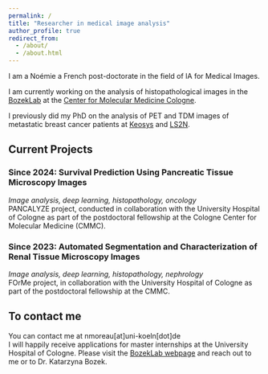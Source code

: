 ```yaml
---
permalink: /
title: "Researcher in medical image analysis"
author_profile: true
redirect_from: 
  - /about/
  - /about.html
---
```


I am a Noémie a French post-doctorate in the field of IA for Medical Images.

I am currently working on the analysis of histopathological images in the [BozekLab](https://bozeklab.com/) at the [Center for Molecular Medicine Cologne](https://www.cmmc-uni-koeln.de/home).

I previously did my PhD on the analysis of PET and TDM images of metastatic breast cancer patients at [Keosys](https://www.keosys.com/) and [LS2N](https://www.ls2n.fr/).

## Current Projects

### Since 2024: Survival Prediction Using Pancreatic Tissue Microscopy Images
*Image analysis, deep learning, histopathology, oncology*  
PANCALYZE project, conducted in collaboration with the University Hospital of Cologne as part of the postdoctoral fellowship at the Cologne Center for Molecular Medicine (CMMC).  

### Since 2023: Automated Segmentation and Characterization of Renal Tissue Microscopy Images
*Image analysis, deep learning, histopathology, nephrology*  
FOrMe project, in collaboration with the University Hospital of Cologne as part of the postdoctoral fellowship at the CMMC.

## To contact me
You can contact me at nmoreau[at]uni-koeln[dot]de  
I will happily receive applications for master internships at the University Hospital of Cologne. 
Please visit the [BozekLab webpage](https://bozeklab.com/) and reach out to me or to Dr. Katarzyna Bozek.

